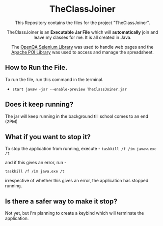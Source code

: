 <h1 align="center">TheClassJoiner</h1>
<p align = "center">This Repository contains the files for the project "TheClassJoiner".</p>
<p align="center">TheClassJoiner is an <strong>Executable Jar File</strong> which will <strong>automatically</strong> join and leave my classes for me.
It is all created in Java. </p>

<p align="center">The <a href="https://www.selenium.dev/">OpenQA Selenium Library</a> was used to handle web pages and the <a href="https://poi.apache.org/">Apache POI Library</a> was used to access and manage the spreadsheet.</p>

## How to Run the File.

To run the file, run this command in the terminal.
- `start javaw -jar --enable-preview TheClassJoiner.jar`

## Does it keep running?

The jar will keep running in the background till school comes to an end (2PM)

## What if you want to stop it?

To stop the application from running, execute - 
`taskkill /f /im javaw.exe /t`

and if this gives an error,
run - 

`taskkill /f /im java.exe /t`

irrespective of whether this gives an error, the application has stopped running.

## Is there a safer way to make it stop?

Not yet, but i'm planning to create a keybind which will terminate the application.
